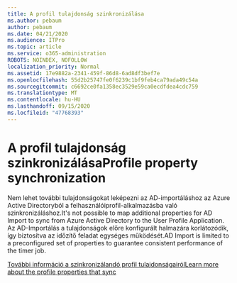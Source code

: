 ```yaml
---
title: A profil tulajdonság szinkronizálása
ms.author: pebaum
author: pebaum
ms.date: 04/21/2020
ms.audience: ITPro
ms.topic: article
ms.service: o365-administration
ROBOTS: NOINDEX, NOFOLLOW
localization_priority: Normal
ms.assetid: 17e9882a-2341-459f-86d8-6ad8df3bef7e
ms.openlocfilehash: 55d2b25747fe0f6239c1bf9feb4ca79ada49c54a
ms.sourcegitcommit: c6692ce0fa1358ec3529e59ca0ecdfdea4cdc759
ms.translationtype: MT
ms.contentlocale: hu-HU
ms.lasthandoff: 09/15/2020
ms.locfileid: "47768393"
---
```

# <a name="profile-property-synchronization"></a><span data-ttu-id="e0ebb-102">A profil tulajdonság szinkronizálása</span><span class="sxs-lookup"><span data-stu-id="e0ebb-102">Profile property synchronization</span></span>

<span data-ttu-id="e0ebb-103">Nem lehet további tulajdonságokat leképezni az AD-importáláshoz az Azure Active Directoryból a felhasználóiprofil-alkalmazásba való szinkronizáláshoz.</span><span class="sxs-lookup"><span data-stu-id="e0ebb-103">It's not possible to map additional properties for AD Import to sync from Azure Active Directory to the User Profile Application.</span></span> <span data-ttu-id="e0ebb-104">Az AD-Importálás a tulajdonságok előre konfigurált halmazára korlátozódik, így biztosítva az időzítő feladat egységes működését.</span><span class="sxs-lookup"><span data-stu-id="e0ebb-104">AD Import is limited to a preconfigured set of properties to guarantee consistent performance of the timer job.</span></span>
  
[<span data-ttu-id="e0ebb-105">További információ a szinkronizálandó profil tulajdonságairól</span><span class="sxs-lookup"><span data-stu-id="e0ebb-105">Learn more about the profile properties that sync</span></span>](https://go.microsoft.com/fwlink/?linkid=875671)
  

